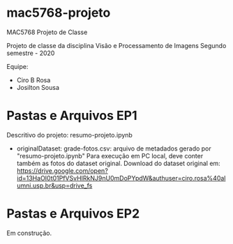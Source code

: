 # mac5768-projeto
MAC5768 Projeto de Classe

Projeto de classe da disciplina Visão e Processamento de Imagens
Segundo semestre - 2020

Equipe:
- Ciro B Rosa
- Josilton Sousa

Pastas e Arquivos EP1
=====================
Descritivo do projeto: resumo-projeto.ipynb

- originalDataset:
grade-fotos.csv: arquivo de metadados gerado por "resumo-projeto.ipynb"
Para execução em PC local, deve conter também as fotos do dataset original.
Download do dataset original em: https://drive.google.com/open?id=13HaOI0t01PfVSvHIRkNJ9nU0mDoPYpdW&authuser=ciro.rosa%40alumni.usp.br&usp=drive_fs

Pastas e Arquivos EP2
=====================
Em construção.